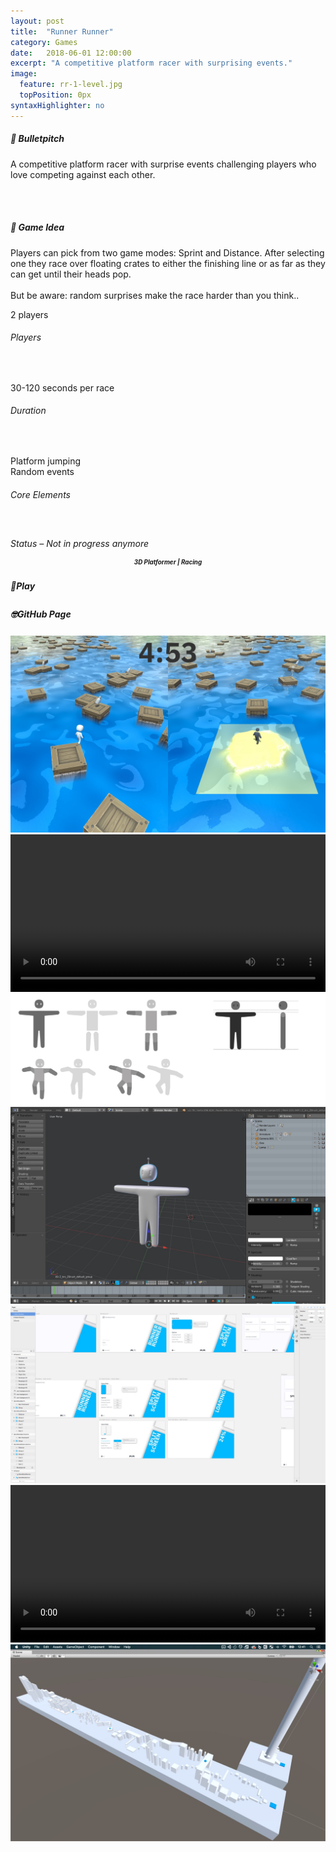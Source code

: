 ```yaml
---
layout: post
title:  "Runner Runner"
category: Games
date:   2018-06-01 12:00:00
excerpt: "A competitive platform racer with surprising events."
image:
  feature: rr-1-level.jpg
  topPosition: 0px
syntaxHighlighter: no
---
```


<div class="card-wrapper text paddings">
  <h5>🚀 Bulletpitch</h5>
  <p>A competitive platform racer with surprise events challenging players who love competing against each other.</p>

  <br>
  <br>

  <h5>💭 Game Idea</h5>
  <p>
    Players can pick from two game modes: Sprint and Distance. After selecting one they race over floating crates to either the finishing line or as far as they can get until their heads pop.
    <br>
    <br>
    But be aware: random surprises make the race harder than you think..
  </p>
</div>

<div class="card-wrapper info paddings">
  <p>
    2 players
  </p>
  <h6>Players</h6>
  <br>
  <p>
    30-120 seconds per race
  </p>
  <h6>Duration</h6>
  <br>
  <p>
    Platform jumping
    <br>
    Random events
  </p>
  <h6>Core Elements</h6>
  <br>
  <p>
    <div class="bar">
      <div class="bar progress" style="width: 90%;"></div>
    </div>
  </p>
  <h6 style="margin: -2px 0 0 0;">Status – Not in progress anymore</h6>
</div>

<div class="card-wrapper genre paddings" style="text-align: center;">
  <h5 style="font-size: 70%; line-height: 1rem;">3D Platformer | Racing</h5>
</div>

<div class="button-wrapper">
  <div class="buttons">
    <a target="_blank">
      <div class="play-button disabled-btn" style="cursor: not-allowed;">
        <h5 style="line-height: 1.4rem;">🤘Play</h5>
      </div>
    </a>
    <div class="gap"></div>
    <a target="_blank">
      <div class="git-button disabled-btn" style="cursor: not-allowed;">
        <h5 style="line-height: 1.3rem;">🤓GitHub Page</h5>
      </div>
    </a>
  </div>
</div>

<div class="card-wrapper picture">
  <img src="assets/images/games/rr/rr-1-level.jpg">
</div>

<div class="card-wrapper picture video-mask">
  <video controls width="100%" src="assets/images/games/rr/rr-2-gameplay.mp4"> 
</div>

<div class="card-wrapper picture">
  <img src="assets/images/games/rr/rr-3-dude.jpg">
</div>

<div class="card-wrapper picture">
  <img src="assets/images/games/rr/rr-4-3dmodel.jpg">
</div>

<div class="card-wrapper picture">
  <img src="assets/images/games/rr/rr-5-sketch-ui.jpg">
</div>

<div class="card-wrapper picture video-mask">
  <video controls width="100%" src="assets/images/games/rr/rr-6-video-ui.mp4">
</div>

<div class="card-wrapper picture">
  <img src="assets/images/games/rr/rr-7-level-unity.jpg">
</div>